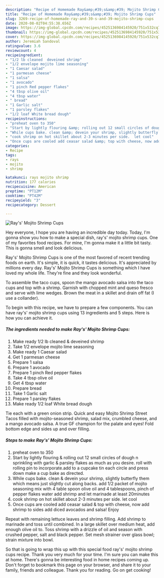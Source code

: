 ```yaml
---
description: "Recipe of Homemade Ray&amp;#39;s&amp;#39; Mojito Shrimp Cups"
title: "Recipe of Homemade Ray&amp;#39;s&amp;#39; Mojito Shrimp Cups"
slug: 3269-recipe-of-homemade-ray-and-39-s-and-39-mojito-shrimp-cups
date: 2020-08-02T04:55:38.656Z
image: https://img-global.cpcdn.com/recipes/4525136984145920/751x532cq70/rays-mojito-shrimp-cups-recipe-main-photo.jpg
thumbnail: https://img-global.cpcdn.com/recipes/4525136984145920/751x532cq70/rays-mojito-shrimp-cups-recipe-main-photo.jpg
cover: https://img-global.cpcdn.com/recipes/4525136984145920/751x532cq70/rays-mojito-shrimp-cups-recipe-main-photo.jpg
author: Jeremiah Sandoval
ratingvalue: 3.6
reviewcount: 4
recipeingredient:
- "1/2 lb cleaned  deveined shrimp"
- "1/2 envelope mojito lime seasoning"
- "1 Caesar salad"
- "1 parmesan cheese"
- "1 salsa"
- "1 avocado"
- "1 pinch Red pepper flakes"
- "4 tbsp olive oil"
- "4 tbsp water"
- " bread"
- "1 Garlic salt"
- "1 parsley flakes"
- "1/2 loaf White bread dough"
recipeinstructions:
- "preheat oven to 350"
- "Start by lightly flouring &amp; rolling out 12 small circles of dough n sprinkling with garlic &amp; parsley flakes  as  much as you desire. roll with rolling pin to incorporate.add to a cupcake tin each circle and press down make a cup bake as directed."
- "While cups bake. clean &amp; devein your shrimp, slightly butterfly them which means just slightly cut along backs. add 1/2 packet of mojito seasoning mix with 4 table spoon olive oil and 4 tablespoons, pinch of pepper flakes water add shrimp and let marinade at least 20minutes"
- "cook shrimp on hot skillet about 2-3 minutes per side.  let cool"
- "Once cups are cooled add ceasar salad &amp; top with cheese, now add shrimp to sides add diced avocados and salsa! Enjoy"
categories:
- Recipe
tags:
- rays
- mojito
- shrimp

katakunci: rays mojito shrimp 
nutrition: 177 calories
recipecuisine: American
preptime: "PT12M"
cooktime: "PT42M"
recipeyield: "3"
recipecategory: Dessert

---
```



![Ray&#39;s&#39; Mojito Shrimp Cups](https://img-global.cpcdn.com/recipes/4525136984145920/751x532cq70/rays-mojito-shrimp-cups-recipe-main-photo.jpg)

Hey everyone, I hope you are having an incredible day today. Today, I'm gonna show you how to make a special dish, ray&#39;s&#39; mojito shrimp cups. One of my favorites food recipes. For mine, I'm gonna make it a little bit tasty. This is gonna smell and look delicious.

Ray&#39;s&#39; Mojito Shrimp Cups is one of the most favored of recent trending foods on earth. It's simple, it is quick, it tastes delicious. It's appreciated by millions every day. Ray&#39;s&#39; Mojito Shrimp Cups is something which I have loved my whole life. They're fine and they look wonderful.

To assemble the taco cups, spoon the mango avocado salsa into the taco cups and top with a shrimp. Garnish with chopped mint and queso fresco and serve with lime wedges. Brown the meat in a skillet and drain off fat (I use a collander).


To begin with this recipe, we have to prepare a few components. You can have ray&#39;s&#39; mojito shrimp cups using 13 ingredients and 5 steps. Here is how you can achieve it.

<!--inarticleads1-->

##### The ingredients needed to make Ray&#39;s&#39; Mojito Shrimp Cups:

1. Make ready 1/2 lb cleaned &amp; deveined shrimp
1. Take 1/2 envelope mojito lime seasoning
1. Make ready 1 Caesar salad
1. Get 1 parmesan cheese
1. Prepare 1 salsa
1. Prepare 1 avocado
1. Prepare 1 pinch Red pepper flakes
1. Take 4 tbsp olive oil
1. Get 4 tbsp water
1. Prepare  bread
1. Take 1 Garlic salt
1. Prepare 1 parsley flakes
1. Make ready 1/2 loaf White bread dough


Tie each with a green onion strip. Quick and easy Mojito Shrimp Street Tacos filled with mojito-seasoned shrimp, salad mix, crumbled cheese, and a mango avocado salsa. A true GF champion for the palate and eyes! Fold bottom edge and sides up and over filling. 

<!--inarticleads2-->

##### Steps to make Ray&#39;s&#39; Mojito Shrimp Cups:

1. preheat oven to 350
1. Start by lightly flouring &amp; rolling out 12 small circles of dough n sprinkling with garlic &amp; parsley flakes  as  much as you desire. roll with rolling pin to incorporate.add to a cupcake tin each circle and press down make a cup bake as directed.
1. While cups bake. clean &amp; devein your shrimp, slightly butterfly them which means just slightly cut along backs. add 1/2 packet of mojito seasoning mix with 4 table spoon olive oil and 4 tablespoons, pinch of pepper flakes water add shrimp and let marinade at least 20minutes
1. cook shrimp on hot skillet about 2-3 minutes per side.  let cool
1. Once cups are cooled add ceasar salad &amp; top with cheese, now add shrimp to sides add diced avocados and salsa! Enjoy


Repeat with remaining lettuce leaves and shrimp filling. Add shrimp to marinade and toss until combined. In a large skillet over medium heat, add enough olive oil to. Toss shrimp with a drizzle of oil and season with crushed pepper, salt and black pepper. Set mesh strainer over glass bowl; strain mixture into bowl. 

So that is going to wrap this up with this special food ray&#39;s&#39; mojito shrimp cups recipe. Thank you very much for your time. I'm sure you can make this at home. There's gonna be interesting food in home recipes coming up. Don't forget to bookmark this page on your browser, and share it to your family, friends and colleague. Thank you for reading. Go on get cooking!
